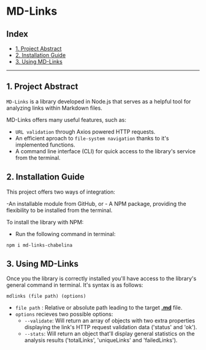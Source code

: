 # MD-Links

## Index

* [1. Project Abstract](#1-project-abstract)
* [2. Installation Guide](#3-installation-guide)
* [3. Using MD-Links](#4-using-md-links)

***

## 1. Project Abstract
`MD-Links` is a library developed in Node.js that serves as a helpful tool for analyzing links within Markdown files.

MD-Links offers many useful features, such as: 
- `URL validation` through Axios powered HTTP requests.
- An efficient aproach to `file-system navigation` thanks to it's implemented functions.
- A command line interface (CLI) for quick access to the library's  service from the terminal.

## 2. Installation Guide
This project offers two ways of integration: 

-An installable module from GitHub, or - A NPM package, providing the flexibility to be installed from the terminal.

To install the library with NPM:

- Run the following command in terminal:

`npm i md-links-chabelina`

## 3. Using MD-Links

Once you the library is correctly installed you'll have access to the library's general command in terminal. It's syntax is as follows:

`mdlinks (file path) (options)`

- `file path` : Relative or absolute path leading to the target <ins>**.md**</ins> file.
- `options` recieves two possible options:
  - `--validate`: Will return an array of objects with two extra properties displaying the link's HTTP request validation data ('status' and 'ok').
  - `--stats`: Will return an object that'll display general statistics on the analysis results ('totalLinks', 'uniqueLinks' and 'failedLinks').


